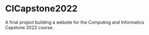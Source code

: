 # CICapstone2022
A final project building a website for the Computing and Informatics Capstone 2022 course. 
